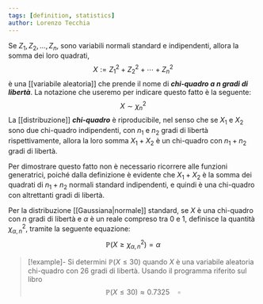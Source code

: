 ```yaml
---
tags: [definition, statistics]
author: Lorenzo Tecchia
---
```

Se $Z_{1}, Z_{2}, \dots, Z_{n}$, sono variabili normali standard e indipendenti, allora la somma dei loro quadrati, $$X:=Z_{1}^{2}+Z_{2}^{2}+\cdots+Z_{n}^{2}$$
è una [[variabile aleatoria]] che prende il nome di ***chi-quadro a $n$ gradi di libertà***. La notazione che useremo per indicare questo fatto è la seguente: $$X \sim \chi_{n}^{2}$$ La [[distribuzione]] ***chi-quadro*** è riproducibile, nel senso che se $X_1$ e $X_{2}$ sono due chi-quadro indipendenti, con $n_{1}$ e $n_{2}$ gradi di libertà rispettivamente, allora la loro somma $X_{1}+X_{2}$ è un chi-quadro con $n_{1}+n_{2}$ gradi di libertà. 

Per dimostrare questo fatto non è necessario ricorrere alle funzioni generatrici, poiché dalla definizione è evidente che $X_{1}+X_{2}$ è la somma dei quadrati di $n_{1}+n_{2}$ normali standard indipendenti, e quindi è una chi-quadro con altrettanti gradi di libertà.

Per la distribuzione [[Gaussiana|normale]] standard, se $X$ è una chi-quadro con $n$ gradi di libertà e $\alpha$ è un reale compreso tra $0$ e $1$, definisce la quantità $\chi^{2}_{\alpha, n}$, tramite la seguente equazione: $$\mathbb{P}\left(X \geq \chi_{\alpha, n}^{2}\right)=\alpha$$

>[!example]-
> Si determini $\mathbb{P}(X \leq 30)$ quando $X$ è una variabile aleatoria chi-quadro con $26$ gradi di libertà.
> Usando il programma riferito sul libro $$\mathbb{P}(X \leq 30) \approx 0.7325 \quad \square$$